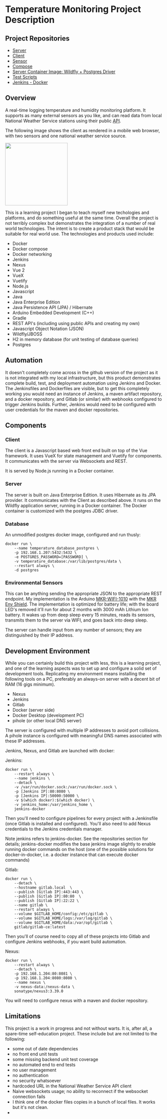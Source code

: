 # Temperature Monitoring Project Description

## Project Repositories

- [Server](https://github.com/rhink256/temperature_server)
- [Client](https://github.com/rhink256/client)
- [Sensor](https://github.com/rhink256/arduino_sensor)
- [Compose](https://github.com/rhink256/Compose)
- [Server Container Image: Wildfly + Postgres Driver](https://github.com/rhink256/wildfly_with_postgres_driver)
- [Test Scripts](https://github.com/rhink256/Test-Scripts)
- [Jenkins - Docker](https://github.com/rhink256/Jenkins-Docker)

## Overview

A real-time logging temperature and humidity monitoring platform. It supports as many external sensors as you like, and can read data from local National Weather Service stations using their public [API](https://www.weather.gov/documentation/services-web-api).

The following image shows the client as rendered in a mobile web browser, with two sensors and one national weather service source.

<img src="signal-2022-06-20-140959.jpg" width="200"/>

This is a learning project I began to teach myself new techologies and platforms, and do something useful at the same time. Overall the project is not terribly complex but demonstrates the integration of a number of real world technologies. The intent is to create a product stack that would be suitable for real world use. The technologies and products used include:

- Docker
- Docker compose
- Docker networking
- Jenkins
- Nexus
- Vue 2
- VueX
- Vuetify
- Node.js
- Javascript
- Java
- Java Enterprise Edition
- Java Persistence API (JPA) / Hibernate
- Arduino Embedded Development (C++)
- Gradle
- REST API's (including using public APIs and creating my own)
- Javascript Object Notation (JSON)
- Wildfly/JBOSS
- H2 in memory database (for unit testing of database queries)
- Postgres

## Automation

It doesn't completely come across in the github version of the project as it is not integrated with my local infrastructure, but this product demonstrates complete build, test, and deployment automation using Jenkins and Docker. The Jenkinsfiles and Dockerfiles are visible, but to get this completely working you would need an instance of Jenkins, a maven artifact repository, and a docker repository, and Gitlab (or similar) with webhooks configured to trigger Jenkins builds. Further, Jenkins would need to be configured with user credentials for the maven and docker repositories.

## Components

### Client

The client is a Javascript based web front end built on top of the Vue framework. It uses VueX for state management and Vuetify for components. It communicates with the server via Websockets and REST.

It is served by Node.js running in a Docker container.

### Server

The server is built on Java Enterprise Edition. It uses Hibernate as its JPA provider. It communicates with the Client as described above. It runs on the Wildfly application server, running in a Docker container. The Docker container is customized with the postgres JDBC driver.

### Database

An unmodified postgres docker image, configured and run thusly: 
```
docker run \
    --name temperature_database_postgres \
    -p 192.168.1.207:5432:5432 \
    -e POSTGRES_PASSWORD=[PASSWORD] \
    -v temperature_database:/var/lib/postgres/data \
    --restart always \
    -d postgres
```

### Environmental Sensors

This can be anything sending the appropriate JSON to the appropriate REST endpoint. My implementation is the Arduino [MKR-WIFI-1010](https://store-usa.arduino.cc/products/arduino-mkr-wifi-1010?selectedStore=us) with the [MKR Env Shield](https://store.arduino.cc/collections/sensors-environment/products/arduino-mkr-env-shield-rev2). The implementation is optimized for battery life; with the board LED's removed it'll run for about 2 months with 3000 mAh Lithium Ion battery. It wakes up from deep sleep every 15 minutes, reads its sensors, transmits them to the server via WIFI, and goes back into deep sleep.

The server can handle input from any number of sensors; they are distinguished by their IP address.

## Development Environment

While you can certainly build this project with less, this is a learning project, and one of the learning aspects was to set up and configure a solid set of development tools. Replicating my environment means installing the following tools on a PC, preferably an always-on server with a decent bit of RAM (16 gigs minimum).

- Nexus
- Jenkins
- Gitlab
- Docker (server side)
- Docker Desktop (development PC)
- pihole (or other local DNS server)

The server is configured with multiple IP addresses to avoid port collisions. A pihole instance is configured with meaningful DNS names associated with these IP addresses.

Jenkins, Nexus, and Gitlab are launched with docker:

Jenkins:
```
docker run \
    --restart always \
    --name jenkins \
    --detach \
    -v /var/run/docker.sock:/var/run/docker.sock \
    -p [Jenkins IP]:80:8080 \
    -p [Jenkins IP]:50000:50000 \
    -v $(which docker):$(which docker) \
    -v jenkins_home:/var/jenkins_home \
    jenkins-docker
```

Then you'll need to configure pipelines for every project with a Jenkinsfile (once Gitlab is installed and configured). You'll also need to add Nexus credentials to the Jenkins credentials manager.

Note jenkins refers to jenkins-docker. See the repositories section for details; jenkins-docker modifies the base jenkins image slightly to enable running docker commands on the host (one of the possible solutions for docker-in-docker, i.e. a docker instance that can execute docker commands)

Gitlab:
```
docker run \
    --detach \
    --hostname gitlab.local  \
    --publish [Gitlab IP]:443:443 \
    --publish [Gitlab IP]:80:80  \
    --publish [Gitlab IP]:22:22 \
    --name gitlab \
    --restart always \
    --volume $GITLAB_HOME/config:/etc/gitlab \
    --volume $GITLAB_HOME/logs:/var/log/gitlab \
    --volume $GITLAB_HOME/data:/var/opt/gitlab \
    gitlab/gitlab-ce:latest
```

Then you'll of course need to copy all of these projects into Gitlab and configure Jenkins webhooks, if you want build automation.

Nexus:
```
docker run \
    --restart always \
    --detach \
    -p 192.168.1.204:80:8081 \
    -p 192.168.1.204:8080:8080 \
    --name nexus \
    -v nexus-data:/nexus-data \
    sonatype/nexus3:3.39.0
```

You will need to configure nexus with a maven and docker repository.

## Limitations

This project is a work in progress and not without warts. It is, after all, a spare-time self-education project. These include but are not limited to the following:

- some out of date dependencies
- no front end unit tests
- some missing backend unit test coverage
- no automated end to end tests
- no user management
- no authentication
- no security whatsoever
- hardcoded URL in the National Weather Service API client
- Naive websockets usage; no ability to reconnect if the websocket connection fails
- I think one of the docker files copies in a bunch of local files. It works but it's not clean.
-
